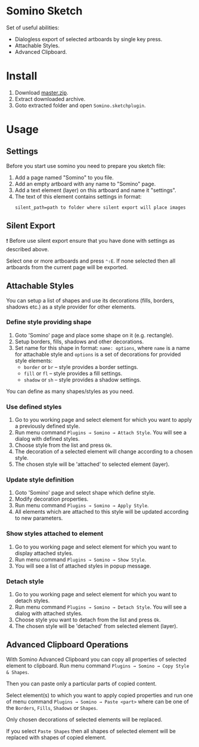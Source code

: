 # Somino Sketch
Set of useful abilities:
- Dialogless export of selected artboards by single key press.
- Attachable Styles.
- Advanced Clipboard.

# Install
1. Download [master.zip](https://github.com/melsomino/sketch-somino/archive/master.zip).
2. Extract downloaded archive.
3. Goto extracted folder and open `Somino.sketchplugin`.

# Usage
## Settings
Before you start use somino you need to  prepare you sketch file:
1. Add a page named "Somino" to you file.
2. Add an empty artboard with any name to "Somino" page.
3. Add a text element (layer) on this artboard and name it "settings".
4. The text of this element contains settings in format:
    ```
    silent_path=path to folder where silent export will place images
    ``` 
 
## Silent Export

:heavy_exclamation_mark: Before use silent export ensure that you have done with settings as described above.

Select one or more artboards and press `⌃⇧E`.
If none selected then all artboards from the current page will be exported.

## Attachable Styles

You can setup a list of shapes and use its decorations (fills, borders, shadows etc.) as a style provider for other elements. 

### Define style providing shape
1. Goto 'Somino' page and place some shape on it (e.g. rectangle).
2. Setup borders, fills, shadows and other decorations.
3. Set name for this shape in format:
    `name: options`, where `name` is a name for attachable style and `options` is a set of decorations for provided style elements:
    - `border` or `br` – style provides a border settings.
    - `fill` or `fl` – style provides a fill settings.
    - `shadow` or `sh` – style provides a shadow settings.

You can define as many shapes/styles as you need.

### Use defined styles
1. Go to you working page and select element for which you want to apply a previously defined style.
2. Run menu command `Plugins → Somino → Attach Style`. You will see a dialog with defined styles.
3. Choose style from the list and press `Ok`.
4. The decoration of a selected element will change according to a chosen style.
5. The chosen style will be 'attached' to selected element (layer).

### Update style definition
1. Goto 'Somino' page and select shape which define style.
2. Modify decoration properties.
3. Run menu command `Plugins → Somino → Apply Style`.
4. All elements which are attached to this style will be updated according to new parameters.

### Show styles attached to element
1. Go to you working page and select element for which you want to display attached styles.
2. Run menu command `Plugins → Somino → Show Style`.
3. You will see a list of attached styles in popup message.
 
### Detach style
1. Go to you working page and select element for which you want to detach styles.
2. Run menu command `Plugins → Somino → Detach Style`. You will see a dialog with attached styles.
3. Choose style you want to detach from the list and press `Ok`.
4. The chosen style will be 'detached' from selected element (layer).
 
## Advanced Clipboard Operations

With Somino Advanced Clipboard you can copy all properties of selected element to clipboard. Run menu command `Plugins → Somino → Copy Style & Shapes`.

Then you can paste only a particular parts of copied content. 

Select element(s) to which you want to apply copied properties and run one of menu command `Plugins → Somino → Paste <part>` where <part> can be one of the `Borders`, `Fills`, `Shadows` or `Shapes`.

Only chosen decorations of selected elements will be replaced.

If you select `Paste Shapes` then all shapes of selected element will be replaced with shapes of copied element.  
